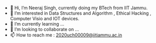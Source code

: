 - 👋 Hi, I’m Neeraj Singh, currently doing my BTech from IIT Jammu.
- 👀 I’m interested in Data Structures and Algorithm , Ethical Hacking , Computer Visio and IOT devices.
- 🌱 I’m currently learning ...
- 💞️ I’m looking to collaborate on ...
- 📫 How to reach me : 2020uch00009@iitjammu.ac.in

<!---
Neeraj-007/Neeraj-007 is a ✨ special ✨ repository because its `README.md` (this file) appears on your GitHub profile.
You can click the Preview link to take a look at your changes.
--->
